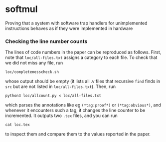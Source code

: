 # softmul
Proving that a system with software trap handlers for unimplemented instructions behaves as if they were implemented in hardware

### Checking the line number counts

The lines of code numbers in the paper can be reproduced as follows.
First, note that `loc/all-files.txt` assigns a category to each file.
To check that we did not miss any file, run

```
loc/completenesscheck.sh
```

whose output should be empty (it lists all .v files that recursive `find` finds in `src` but are not listed in `loc/all-files.txt`).
Then, run

```
python3 loc/allcount.py < loc/all-files.txt
```

which parses the annotations like eg `(*tag:proof*)` or `(*tag:obvious*)`, and whenever it encounters such a tag, it changes the line counter to be incremented.
It outputs two `.tex` files, and you can run

```
cat loc.tex
```

to inspect them and compare them to the values reported in the paper.
